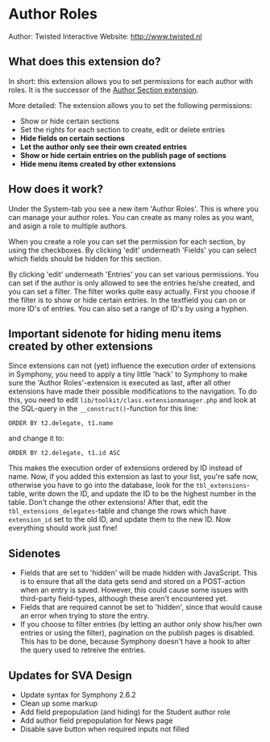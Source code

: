 # Author Roles #

Author: Twisted Interactive
Website: http://www.twisted.nl

## What does this extension do? ##

In short: this extension allows you to set permissions for each author with roles.
It is the successor of the [Author Section extension](https://github.com/kanduvisla/author_section).

More detailed: The extension allows you to set the following permissions:

- Show or hide certain sections
- Set the rights for each section to create, edit or delete entries
- **Hide fields on certain sections**
- **Let the author only see their own created entries**
- **Show or hide certain entries on the publish page of sections**
- **Hide menu items created by other extensions**

## How does it work? ##

Under the System-tab you see a new item 'Author Roles'. This is where you can manage your author roles. You can create as many roles as you want, and asign a role to multiple authors.

When you create a role you can set the permission for each section, by using the checkboxes. By clicking 'edit' underneath 'Fields' you can select which fields should be hidden for this section.

By clicking 'edit' underneath 'Entries' you can set various permissions. You can set if the author is only allowed to see the entries he/she created, and you can set a filter. The filter works quite easy actually. First you choose if the filter is to show or hide certain entries. In the textfield you can on or more ID's of entries. You can also set a range of ID's by using a hyphen.

## Important sidenote for hiding menu items created by other extensions ##

Since extensions can not (yet) influence the execution order of extensions in Symphony, you need to apply a tiny little 'hack'
to Symphony to make sure the 'Author Roles'-extension is executed as last, after all other extensions have made their possible
modifications to the navigation. To do this, you need to edit `lib/toolkit/class.extensionmanager.php` and look at the SQL-query
in the `__construct()`-function for this line:

    ORDER BY t2.delegate, t1.name

and change it to:

    ORDER BY t2.delegate, t1.id ASC

This makes the execution order of extensions ordered by ID instead of name. Now, if you added this extension as last to your list,
you're safe now, otherwise you have to go into the database, look for the `tbl_extensions`-table, write down the ID, and update the
ID to be the highest number in the table. Don't change the other extensions! After that, edit the `tbl_extensions_delegates`-table
and change the rows which have `extension_id` set to the old ID, and update them to the new ID. Now everything should work just fine!

## Sidenotes ##

- Fields that are set to 'hidden' will be made hidden with JavaScript. This is to ensure that all the data gets send and stored on a POST-action when an entry is saved. However, this could cause some issues with third-party field-types, although these aren't encountered yet.
- Fields that are required cannot be set to 'hidden', since that would cause an error when trying to store the entry.
- If you choose to filter entries (by letting an author only show his/her own entries or using the filter), pagination on the publish pages is disabled. This has to be done, because Symphony doesn't have a hook to alter the query used to retreive the entries.

## Updates for SVA Design

- Update syntax for Symphony 2.6.2
- Clean up some markup
- Add field prepopulation (and hiding) for the Student author role
- Add author field prepopulation for News page
- Disable save button when required inputs not filled
